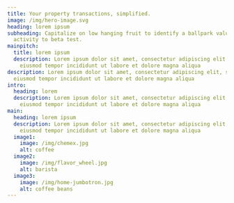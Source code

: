 ```yaml
---
title: Your property transactions, simplified.
image: /img/hero-image.svg
heading: lorem ipsum
subheading: Capitalize on low hanging fruit to identify a ballpark value added
  activity to beta test.
mainpitch:
  title: lorem ipsum
  description: Lorem ipsum dolor sit amet, consectetur adipiscing elit, sed do
    eiusmod tempor incididunt ut labore et dolore magna aliqua
description: Lorem ipsum dolor sit amet, consectetur adipiscing elit, sed do
  eiusmod tempor incididunt ut labore et dolore magna aliqua
intro:
  heading: lorem
  description: Lorem ipsum dolor sit amet, consectetur adipiscing elit, sed do
    eiusmod tempor incididunt ut labore et dolore magna aliqua
main:
  heading: lorem ipsum
  description: Lorem ipsum dolor sit amet, consectetur adipiscing elit, sed do
    eiusmod tempor incididunt ut labore et dolore magna aliqua
  image1:
    image: /img/chemex.jpg
    alt: coffee
  image2:
    image: /img/flavor_wheel.jpg
    alt: barista
  image3:
    image: /img/home-jumbotron.jpg
    alt: coffee beans
---
```

